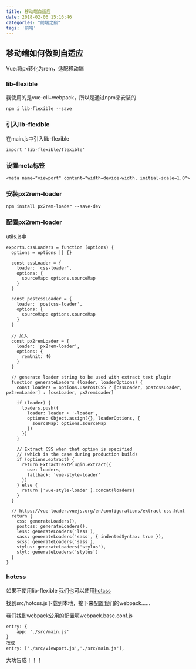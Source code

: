 ```yaml
---
title: 移动端自适应
date: 2018-02-06 15:16:46
categories: "前端之巅"
tags: '前端'
---
```


## 移动端如何做到自适应

Vue:将px转化为rem，适配移动端

### lib-flexible

我使用的是vue-cli+webpack，所以是通过npm来安装的

~~~
npm i lib-flexible --save
~~~

### 引入lib-flexible

在main.js中引入lib-flexible

~~~
import 'lib-flexible/flexible'
~~~

### 设置meta标签

~~~
<meta name="viewport" content="width=device-width, initial-scale=1.0">
~~~

### 安装px2rem-loader

~~~
npm install px2rem-loader --save-dev
~~~

### 配置px2rem-loader

utils.js中

~~~
exports.cssLoaders = function (options) {
  options = options || {}

  const cssLoader = {
    loader: 'css-loader',
    options: {
      sourceMap: options.sourceMap
    }
  }

  const postcssLoader = {
    loader: 'postcss-loader',
    options: {
      sourceMap: options.sourceMap
    }
  }

  // 加入
  const px2remLoader = {
    loader: 'px2rem-loader',
    options: {
      remUnit: 40
    }
  }

  // generate loader string to be used with extract text plugin
  function generateLoaders (loader, loaderOptions) {
    const loaders = options.usePostCSS ? [cssLoader, postcssLoader, px2remLoader] : [cssLoader, px2remLoader]

    if (loader) {
      loaders.push({
        loader: loader + '-loader',
        options: Object.assign({}, loaderOptions, {
          sourceMap: options.sourceMap
        })
      })
    }

    // Extract CSS when that option is specified
    // (which is the case during production build)
    if (options.extract) {
      return ExtractTextPlugin.extract({
        use: loaders,
        fallback: 'vue-style-loader'
      })
    } else {
      return ['vue-style-loader'].concat(loaders)
    }
  }

  // https://vue-loader.vuejs.org/en/configurations/extract-css.html
  return {
    css: generateLoaders(),
    postcss: generateLoaders(),
    less: generateLoaders('less'),
    sass: generateLoaders('sass', { indentedSyntax: true }),
    scss: generateLoaders('sass'),
    stylus: generateLoaders('stylus'),
    styl: generateLoaders('stylus')
  }
}
~~~

### hotcss

如果不使用lib-flexible 我们也可以使用[hotcss](https://github.com/imochen/hotcss)

找到src/hotcss.js下载到本地，接下来配置我们的webpack……

我们找到webpack公用的配置项webpack.base.conf.js

~~~
entry: {
	app: './src/main.js'
}
改成
entry: ['./src/viewport.js','./src/main.js'],
~~~

大功告成！！！

